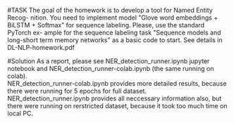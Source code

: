 #TASK 
The goal of the homework is to develop a tool for Named Entity Recog-
nition. You need to implement model "Glove word embeddings + BiLSTM + Softmax" for sequence labeling. Please, use the standard PyTorch ex-
ample for the sequence labeling task "Sequence models and long-short term
memory networks" as a basic code to start. 
See details in DL-NLP-homework.pdf

#Solution
As a report, please see NER_detection_runner.ipynb jupyter notebook 
and NER_detection_runner-colab.ipynb (the same running on colab). <br>
NER_detection_runner-colab.ipynb provides more detailed results, because there were running for 5 epochs for full dataset.<br>
NER_detection_runner.ipynb provides all neccessary information also, but there were running on rerstricted dataset, because it took too much time on local PC. 


